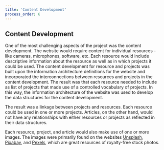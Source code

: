 ```yaml
---
title: 'Content Development'
process_order: 6
---
```


## Content Development

One of the most challenging aspects of the project was the content development. The website would require content for individual resources - like cameras, microphones, software, etc. Each resource would include descriptive information about the resource as well as in which projects it could be used. The content development for resource and projects was built upon the information architecture definitions for the website and incorporated the interconnections between resources and projects in the content development. The result was that each resource needed to include as list of projects that made use of a controlled vocabulary of projects. In this way, the information architecture of the website was used to develop the data structures for the content development.

The result was a linkage between projects and resources. Each resource could be used in one or more projects. Articles, on the other hand, would not have any relationships with either resources or projects as reflected in their data structures.

Each resource, project, and article would also make use of one or more images. The images were primarily found on the websites [Unsplash](https://unsplash.com/), [Pixabay](https://pixabay.com/), and [Pexels](https://www.pexels.com/), which are great resources of royalty-free stock photos.
